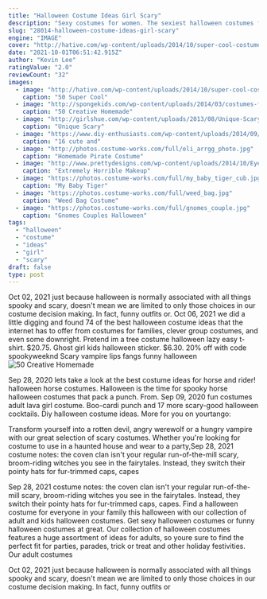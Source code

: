 ```yaml
---
title: "Halloween Costume Ideas Girl Scary"
description: "Sexy costumes for women. The sexiest halloween costumes for women are right here in our stockand you dont have to wait until halloween to wear them, either. Our risqu ensembles are ideal for"
slug: "28014-halloween-costume-ideas-girl-scary"
engine: "IMAGE"
cover: "http://hative.com/wp-content/uploads/2014/10/super-cool-costume-ideas/35-draculaura-costume.jpg"
date: "2021-10-01T06:51:42.915Z"
author: "Kevin Lee"
ratingValue: "2.0"
reviewCount: "32"
images:
  - image: "http://hative.com/wp-content/uploads/2014/10/super-cool-costume-ideas/35-draculaura-costume.jpg"
    caption: "50 Super Cool"
  - image: "http://spongekids.com/wp-content/uploads/2014/03/costumes-for-kids/37-little-mummies-kid-costume.jpg"
    caption: "50 Creative Homemade"
  - image: "http://girlshue.com/wp-content/uploads/2013/08/Unique-Scary-Halloween-Costume-Ideas-For-Couples-2013-2014-7.jpg"
    caption: "Unique Scary"
  - image: "https://www.diy-enthusiasts.com/wp-content/uploads/2014/09/kids-face-makeup-ideas-party-ladybug-face-mask.jpg"
    caption: "16 cute and"
  - image: "http://photos.costume-works.com/full/eli_arrgg_photo.jpg"
    caption: "Homemade Pirate Costume"
  - image: "http://www.prettydesigns.com/wp-content/uploads/2014/10/Eye-Mask-Makeup-Look-for-Halloween.jpg"
    caption: "Extremely Horrible Makeup"
  - image: "https://photos.costume-works.com/full/my_baby_tiger_cub.jpg"
    caption: "My Baby Tiger"
  - image: "https://photos.costume-works.com/full/weed_bag.jpg"
    caption: "Weed Bag Costume"
  - image: "https://photos.costume-works.com/full/gnomes_couple.jpg"
    caption: "Gnomes Couples Halloween"
tags:
  - "halloween"
  - "costume"
  - "ideas"
  - "girl"
  - "scary"
draft: false
type: post
---
```


Oct 02, 2021 just because halloween is normally associated with all things spooky and scary, doesn't mean we are limited to only those choices in our costume decision making. In fact, funny outfits or. Oct 06, 2021 we did a little digging and found 74 of the best halloween costume ideas that the internet has to offer from costumes for families, clever group costumes, and even some downright. Pretend im a tree costume halloween lazy easy t-shirt. $20.75.  Ghost girl kids halloween sticker. $6.30. 20% off with code spookyweeknd Scary vampire lips fangs funny halloween
![50 Creative Homemade](http://spongekids.com/wp-content/uploads/2014/03/costumes-for-kids/37-little-mummies-kid-costume.jpg "50 Creative Homemade")

Sep 28, 2020 lets take a look at the best costume ideas for horse and rider! halloween horse costumes. Halloween is the time for spooky horse halloween costumes that pack a punch. From. Sep 09, 2020 fun costumes adult lava girl costume.  Boo-cardi punch and 17 more scary-good halloween cocktails. Diy halloween costume ideas. More for you on yourtango:
<!--inArticleAds-->

<!--galleryOne-->

Transform yourself into a rotten devil, angry werewolf or a hungry vampire with our great selection of scary costumes. Whether you're looking for costume to use in a haunted house and wear to a party,Sep 28, 2021 costume notes: the coven clan isn't your regular run-of-the-mill scary, broom-riding witches you see in the fairytales. Instead, they switch their pointy hats for fur-trimmed caps, capes
<!--inArticleAds-->

<!--galleryTwo-->

Sep 28, 2021 costume notes: the coven clan isn't your regular run-of-the-mill scary, broom-riding witches you see in the fairytales. Instead, they switch their pointy hats for fur-trimmed caps, capes. Find a halloween costume for everyone in your family this halloween with our collection of adult and kids halloween costumes. Get sexy halloween costumes or funny halloween costumes at great. Our collection of halloween costumes features a huge assortment of ideas for adults, so youre sure to find the perfect fit for parties, parades, trick or treat and other holiday festivities. Our adult costumes
<!--galleryThree-->

Oct 02, 2021 just because halloween is normally associated with all things spooky and scary, doesn't mean we are limited to only those choices in our costume decision making. In fact, funny outfits or